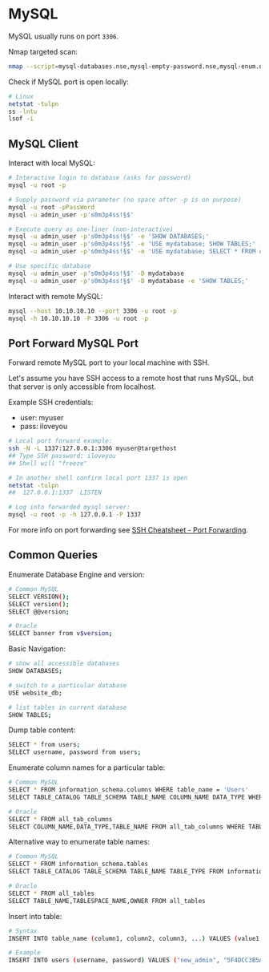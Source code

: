 # MySQL

MySQL usually runs on port `3306`.

Nmap targeted scan:

```bash
nmap --script=mysql-databases.nse,mysql-empty-password.nse,mysql-enum.nse,mysql-info.nse,mysql-variables.nse,mysql-vuln-cve2012-2122.nse -p 3306 10.10.10.10
```

Check if MySQL port is open locally:

```bash
# Linux
netstat -tulpn
ss -lntu
lsof -i
```

## MySQL Client

Interact with local MySQL:

```bash
# Interactive login to database (asks for password)
mysql -u root -p

# Supply password via parameter (no space after -p is on purpose)
mysql -u root -pPassWord
mysql -u admin_user -p's0m3p4ss!§$'

# Execute query as one-liner (non-interactive)
mysql -u admin_user -p's0m3p4ss!§$' -e 'SHOW DATABASES;'
mysql -u admin_user -p's0m3p4ss!§$' -e 'USE mydatabase; SHOW TABLES;'
mysql -u admin_user -p's0m3p4ss!§$' -e 'USE mydatabase; SELECT * FROM users;'

# Use specific database
mysql -u admin_user -p's0m3p4ss!§$' -D mydatabase
mysql -u admin_user -p's0m3p4ss!§$' -D mydatabase -e 'SHOW TABLES;'
```


Interact with remote MySQL:

```bash
mysql --host 10.10.10.10 --port 3306 -u root -p
mysql -h 10.10.10.10 -P 3306 -u root -p
```

## Port Forward MySQL Port

Forward remote MySQL port to your local machine with SSH.

Let's assume you have SSH access to a remote host that runs MySQL, but that server is only accessible from localhost.

Example SSH credentials:

* user: myuser
* pass: iloveyou

```bash
# Local port forward example:
ssh -N -L 1337:127.0.0.1:3306 myuser@targethost
## Type SSH password: iloveyou
## Shell will "freeze"

# In another shell confirm local port 1337 is open
netstat -tulpn
##  127.0.0.1:1337  LISTEN

# Log into forwarded mysql server:
mysql -u root -p -h 127.0.0.1 -P 1337
```

For more info on port forwarding see [SSH Cheatsheet - Port Forwarding](./ssh.md#port-forwarding).

## Common Queries

Enumerate Database Engine and version:

```bash
# Common MySQL
SELECT VERSION();
SELECT version();
SELECT @@version;

# Oracle
SELECT banner from v$version;
```

Basic Navigation:

```bash
# show all accessible databases
SHOW DATABASES;

# switch to a particular database
USE website_db;

# list tables in current database
SHOW TABLES;
```

Dump table content:
```bash
SELECT * from users;
SELECT username, password from users;
```

Enumerate column names for a particular table:

```bash
# Common MySQL
SELECT * FROM information_schema.columns WHERE table_name = 'Users'
SELECT TABLE_CATALOG TABLE_SCHEMA TABLE_NAME COLUMN_NAME DATA_TYPE WHERE table_name = 'Users'

# Oracle
SELECT * FROM all_tab_columns
SELECT COLUMN_NAME,DATA_TYPE,TABLE_NAME FROM all_tab_columns WHERE TABLE_NAME='users'
```

Alternative way to enumerate table names:

```bash
# Common MySQL
SELECT * FROM information_schema.tables
SELECT TABLE_CATALOG TABLE_SCHEMA TABLE_NAME TABLE_TYPE FROM information_schema.tables

# Oracle
SELECT * FROM all_tables
SELECT TABLE_NAME,TABLESPACE_NAME,OWNER FROM all_tables
```

Insert into table:

```bash
# Syntax
INSERT INTO table_name (column1, column2, column3, ...) VALUES (value1, value2, value3, ...); 

# Example
INSERT INTO users (username, password) VALUES ("new_admin", "5F4DCC3B5AA765D61D8327DEB882CF99"); 
```